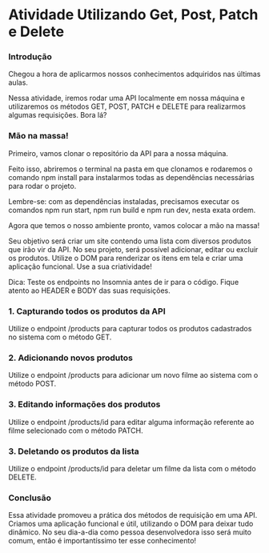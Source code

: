 <h1>Atividade Utilizando Get, Post, Patch e Delete</h1>

<h3>Introdução</h3>
Chegou a hora de aplicarmos nossos conhecimentos adquiridos nas últimas aulas.

Nessa atividade, iremos rodar uma API localmente em nossa máquina e utilizaremos os métodos GET, POST, PATCH e DELETE para realizarmos algumas requisições. Bora lá?

<h3>Mão na massa!</h3>
Primeiro, vamos clonar o repositório da API para a nossa máquina.

Feito isso, abriremos o terminal na pasta em que clonamos e rodaremos o comando npm install para instalarmos todas as dependências necessárias para rodar o projeto.

Lembre-se: com as dependências instaladas, precisamos executar os comandos npm run start, npm run build e npm run dev, nesta exata ordem.

Agora que temos o nosso ambiente pronto, vamos colocar a mão na massa!

Seu objetivo será criar um site contendo uma lista com diversos produtos que irão vir da API. No seu projeto, será possível adicionar, editar ou excluir os produtos. Utilize o DOM para renderizar os itens em tela e criar uma aplicação funcional. Use a sua criatividade!

Dica: Teste os endpoints no Insomnia antes de ir para o código. Fique atento ao HEADER e BODY das suas requisições.

<h3>1. Capturando todos os produtos da API</h3>
Utilize o endpoint /products para capturar todos os produtos cadastrados no sistema com o método GET.

<h3>2. Adicionando novos produtos</h3>
Utilize o endpoint /products para adicionar um novo filme ao sistema com o método POST.

<h3>3. Editando informações dos produtos</h3>
Utilize o endpoint /products/id para editar alguma informação referente ao filme selecionado com o método PATCH.

<h3>3. Deletando os produtos da lista</h3>
Utilize o endpoint /products/id para deletar um filme da lista com o método DELETE.

<h3>Conclusão</h3>
Essa atividade promoveu a prática dos métodos de requisição em uma API. Criamos uma aplicação funcional e útil, utilizando o DOM para deixar tudo dinâmico. No seu dia-a-dia como pessoa desenvolvedora isso será muito comum, então é importantíssimo ter esse conhecimento!
